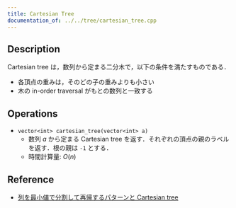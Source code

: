 ```yaml
---
title: Cartesian Tree
documentation_of: ../../tree/cartesian_tree.cpp
---
```


## Description

Cartesian tree は，数列から定まる二分木で，以下の条件を満たすものである．
- 各頂点の重みは，そのどの子の重みよりも小さい
- 木の in-order traversal がもとの数列と一致する

## Operations

- `vector<int> cartesian_tree(vector<int> a)`
    - 数列 $a$ から定まる Cartesian tree を返す．それぞれの頂点の親のラベルを返す．根の親は `-1` とする．
    - 時間計算量: $O(n)$

## Reference

- [列を最小値で分割して再帰するパターンと Cartesian tree](https://kmyk.github.io/blog/blog/2020/07/27/recursion-on-cartesian-tree/)